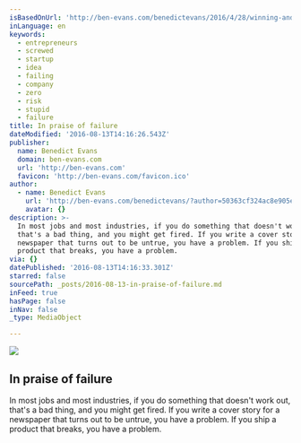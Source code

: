 ```yaml
---
isBasedOnUrl: 'http://ben-evans.com/benedictevans/2016/4/28/winning-and-losing?format=amp'
inLanguage: en
keywords:
  - entrepreneurs
  - screwed
  - startup
  - idea
  - failing
  - company
  - zero
  - risk
  - stupid
  - failure
title: In praise of failure
dateModified: '2016-08-13T14:16:26.543Z'
publisher:
  name: Benedict Evans
  domain: ben-evans.com
  url: 'http://ben-evans.com'
  favicon: 'http://ben-evans.com/favicon.ico'
author:
  - name: Benedict Evans
    url: 'http://ben-evans.com/benedictevans/?author=50363cf324ac8e905e7df863'
    avatar: {}
description: >-
  In most jobs and most industries, if you do something that doesn't work out,
  that's a bad thing, and you might get fired. If you write a cover story for a
  newspaper that turns out to be untrue, you have a problem. If you ship a
  product that breaks, you have a problem.
via: {}
datePublished: '2016-08-13T14:16:33.301Z'
starred: false
sourcePath: _posts/2016-08-13-in-praise-of-failure.md
inFeed: true
hasPage: false
inNav: false
_type: MediaObject

---
```

<article style=""><img src="https://imgflo.herokuapp.com/graph/vahj1ThiexotieMo/625f85e2310e51f6a2cdb3500b4db3e6/noop?input=http%3A%2F%2Fstatic1.squarespace.com%2Fstatic%2F50363cf324ac8e905e7df861%2Ft%2F5722e034044262921a0fabb9%2F1461903423332%2F%3Fformat%3D1000w" /><h1>In praise of failure</h1><p>In most jobs and most industries, if you do something that doesn't work out, that's a bad thing, and you might get fired. If you write a cover story for a newspaper that turns out to be untrue, you have a problem. If you ship a product that breaks, you have a problem.</p></article>